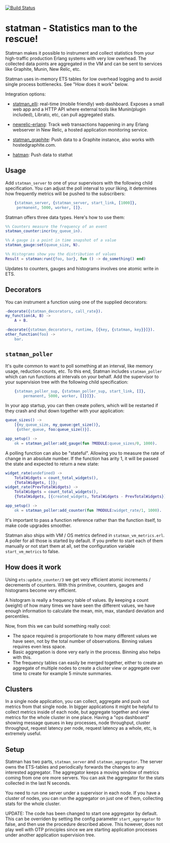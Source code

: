 [![Build Status](https://travis-ci.org/GameAnalytics/statman.svg?branch=master)](https://travis-ci.org/GameAnalytics/statman)
# statman - Statistics man to the rescue!

Statman makes it possible to instrument and collect statistics from
your high-traffic production Erlang systems with very low
overhead. The collected data points are aggregated in the VM and can
be sent to services like Graphite, Munin, New Relic, etc.

Statman uses in-memory ETS tables for low overhead logging and to
avoid single process bottlenecks. See "How does it work" below.

Integration options:

 * [statman_elli][]: real-time (mobile friendly) web
   dashboard. Exposes a small web app and a HTTP API where external
   tools like Munin(plugin included), Librato, etc, can pull
   aggregated stats.

 * [newrelic-erlang][]: Track web transactions happening in any Erlang
   webserver in New Relic, a hosted application monitoring service.

 * [statman_graphite][]: Push data to a Graphite instance, also works
   with hostedgraphite.com.

 * [hatman][]: Push data to stathat


## Usage

Add `statman_server` to one of your supervisors with the following
child specification. You can adjust the poll interval to your liking,
it determines how frequently metrics will be pushed to the
subscribers:


```erlang
    {statman_server, {statman_server, start_link, [1000]},
     permanent, 5000, worker, []}.
```

Statman offers three data types. Here's how to use them:

```erlang
%% Counters measure the frequency of an event
statman_counter:incr(my_queue_in).

%% A gauge is a point in time snapshot of a value
statman_gauge:set(queue_size, N).

%% Histograms show you the distribution of values
Result = statman:run({foo, bar}, fun () -> do_something() end)
```

Updates to counters, gauges and histograms involves one atomic write
in ETS.


## Decorators

You can instrument a function using one of the supplied decorators:

```erlang
-decorate({statman_decorators, call_rate}).
my_function(A, B) ->
    A + B.

-decorate({statman_decorators, runtime, [{key, {statman, key}}]}).
other_function(foo) ->
    bar.
```

## `statman_poller`

It's quite common to want to poll something at an interval, like
memory usage, reduction counts, etc. To this end, Statman includes
`statman_poller` which can run functions at intervals on your
behalf. Add the supervisor to your supervision tree with the following
child specification:

```erlang
    {statman_poller_sup, {statman_poller_sup, start_link, []},
        permanent, 5000, worker, []}]}}.
```

In your app startup, you can then create pollers, which will be
restarted if they crash and shut down together with your application:

```erlang
queue_sizes() ->
    [{my_queue_size, my_queue:get_size()},
     {other_queue, foo:queue_size()}].

app_setup() ->
    ok = statman_poller:add_gauge(fun ?MODULE:queue_sizes/0, 1000).
```

A polling function can also be "stateful". Allowing you to measure the
rate of change in an absolute number. If the function has arity 1, it
will be passed the state and expected to return a new state:

```erlang
widget_rate(undefined) ->
    TotalWidgets = count_total_widgets(),
    {TotalWidgets, []};
widget_rate(PrevTotalWidgets) ->
    TotalWidgets = count_total_widgets(),
    {TotalWidgets, [{created_widgets, TotalWidgets - PrevTotalWidgets}]}.

app_setup() ->
    ok = statman_poller:add_counter(fun ?MODULE:widget_rate/1, 1000).
```

It's important to pass a function reference rather than the function
itself, to make code upgrades smoother.

Statman also ships with VM / OS metrics defined in `statman_vm_metrics.erl`.
A poller for all those is started by default. If you prefer to start each of
them manually or not start them at all, set the configuration variable `start_vm_metrics`
to false.

## How does it work

Using `ets:update_counter/3` we get very efficient atomic increments /
decrements of counters. With this primitive, counters, gauges and
histograms become very efficient.

A histogram is really a frequency table of values. By keeping a count
(weight) of how many times we have seen the different values, we have
enough information to calculate the mean, min, max, standard deviation
and percentiles.

Now, from this we can build something really cool:

 * The space required is proportionate to how many different values we
   have seen, not by the total number of observations. Binning values
   requires even less space.
 * Basic aggregation is done very early in the process. Binning also
   helps with this.
 * The frequency tables can easily be merged together, either to
   create an aggregate of multiple nodes to create a cluster view or
   aggregate over time to create for example 5 minute summaries.


## Clusters

In a single node application, you can collect, aggregate and push out
metrics from that single node. In bigger applications it might be
helpful to collect metrics inside of each node, but aggregate together
and view metrics for the whole cluster in one place. Having a "ops
dashboard" showing message queues in key processes, node throughput,
cluster throughput, request latency per node, request latency as a
whole, etc, is extremely useful.

## Setup

Statman has two parts, `statman_server` and `statman_aggregator`. The
server owns the ETS-tables and periodically forwards the changes to
any interested aggregator. The aggregator keeps a moving window of
metrics coming from one ore more servers. You can ask the aggregator
for the stats collected in the last N seconds.

You need to run one server under a supervisor in each node. If you
have a cluster of nodes, you can run the aggregator on just one of
them, collecting stats for the whole cluster.

UPDATE: The code has been changed to start one aggregator by default.
This can be overriden by setting the config parameter `start_aggregator`
to false, and then use the procedure described above. This however, does not
play well with OTP principles since we are starting application processes under
another application supervision tree.


[statman_elli]: https://github.com/knutin/statman_elli
[newrelic-erlang]: https://github.com/wooga/newrelic-erlang
[statman_graphite]: https://github.com/chrisavl/statman_graphite
[hatman]: https://github.com/chrisavl/hatman
